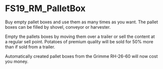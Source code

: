 # FS19_RM_PalletBox

Buy empty pallet boxes and use them as many times as you want. The pallet boxes can be filled by shovel, conveyor or harvester. 

Empty the pallets boxes by moving them over a trailer or sell the content at a regular sell point. Potatoes of premium quality will be sold for 50% more than if sold from a trailer.

Automatically created pallet boxes from the Grimme RH-26-60 will now cost you money.